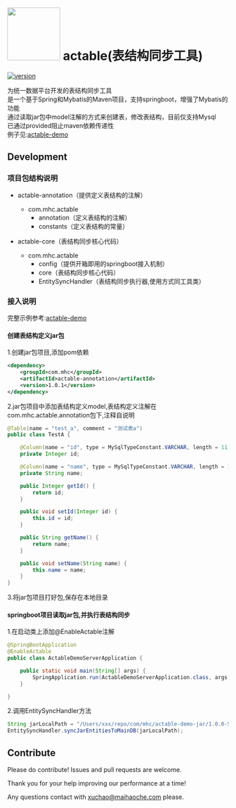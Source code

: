 # <img src="http://img.jasoncui.online/logo.svg" height=120 /> actable(表结构同步工具)

[![version][version-badge]][CHANGELOG] 

  为统一数据平台开发的表结构同步工具<br/>
  是一个基于Spring和Mybatis的Maven项目，支持springboot，增强了Mybatis的功能<br/>
  通过读取jar包中model注解的方式来创建表，修改表结构，目前仅支持Mysql<br/>
  已通过provided阻止maven依赖传递性<br/>
  例子见:[actable-demo]<br/>
  
## Development
### 项目包结构说明
- actable-annotation（提供定义表结构的注解）
  - com.mhc.actable
    - annotation（定义表结构的注解）
    - constants（定义表结构的常量）
    
- actable-core（表结构同步核心代码）
  - com.mhc.actable
    - config（提供开箱即用的springboot接入机制）
    - core（表结构同步核心代码）
    - EntitySyncHandler（表结构同步执行器,使用方式同工具类）

### 接入说明
完整示例参考:[actable-demo]
#### 创建表结构定义jar包
1.创建jar包项目,添加pom依赖
```xml
<dependency>
    <groupId>com.mhc</groupId>
    <artifactId>actable-annotation</artifactId>
    <version>1.0.1</version>
</dependency>
```
2.jar包项目中添加表结构定义model,表结构定义注解在com.mhc.actable.annotation包下,注释自说明
```java
@Table(name = "test_a", comment = "测试表a")
public class TestA {

    @Column(name = "id", type = MySqlTypeConstant.VARCHAR, length = 11, isNull = false, comment = "主键")
    private Integer id;

    @Column(name = "name", type = MySqlTypeConstant.VARCHAR, length = 111, comment = "名字")
    private String name;

    public Integer getId() {
        return id;
    }

    public void setId(Integer id) {
        this.id = id;
    }

    public String getName() {
        return name;
    }

    public void setName(String name) {
        this.name = name;
    }
}
```
3.将jar包项目打好包,保存在本地目录
#### springboot项目读取jar包,并执行表结构同步
1.在启动类上添加@EnableActable注解
```java
@SpringBootApplication
@EnableActable
public class ActableDemoServerApplication {

    public static void main(String[] args) {
        SpringApplication.run(ActableDemoServerApplication.class, args);
    }

}
```
2.调用EntitySyncHandler方法
```java
String jarLocalPath = "/Users/xxx/repo/com/mhc/actable-demo-jar/1.0.0-SNAPSHOT/actable-demo-jar-1.0.0-SNAPSHOT.jar"
EntitySyncHandler.syncJarEntitiesToMainDB(jarLocalPath);
```

## Contribute

Please do contribute! Issues and pull requests are welcome.

Thank you for your help improving our performance at a time!

Any questions contact with xuchao@maihaoche.com please.

[CHANGELOG]: ./CHANGELOG.md
[version-badge]: https://img.shields.io/badge/version-1.0.1-blue.svg
[actable-demo]: https://git.dawanju.net/xuchao/actable-demo
